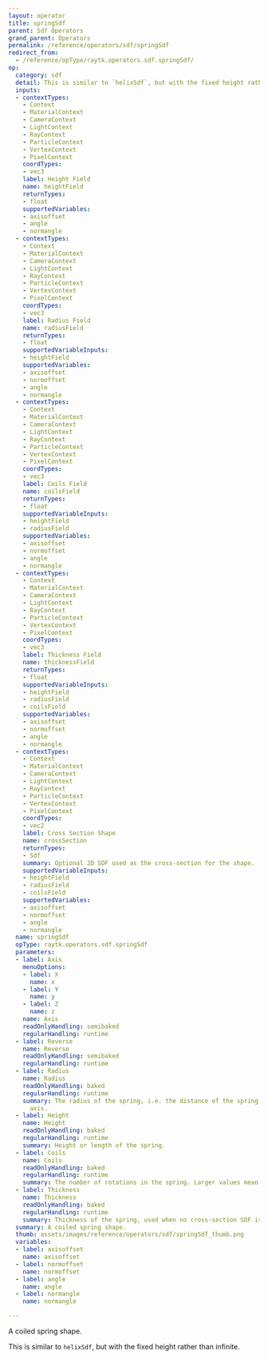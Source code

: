 ```yaml
---
layout: operator
title: springSdf
parent: Sdf Operators
grand_parent: Operators
permalink: /reference/operators/sdf/springSdf
redirect_from:
  - /reference/opType/raytk.operators.sdf.springSdf/
op:
  category: sdf
  detail: This is similar to `helixSdf`, but with the fixed height rather than infinite.
  inputs:
  - contextTypes:
    - Context
    - MaterialContext
    - CameraContext
    - LightContext
    - RayContext
    - ParticleContext
    - VertexContext
    - PixelContext
    coordTypes:
    - vec3
    label: Height Field
    name: heightField
    returnTypes:
    - float
    supportedVariables:
    - axisoffset
    - angle
    - normangle
  - contextTypes:
    - Context
    - MaterialContext
    - CameraContext
    - LightContext
    - RayContext
    - ParticleContext
    - VertexContext
    - PixelContext
    coordTypes:
    - vec3
    label: Radius Field
    name: radiusField
    returnTypes:
    - float
    supportedVariableInputs:
    - heightField
    supportedVariables:
    - axisoffset
    - normoffset
    - angle
    - normangle
  - contextTypes:
    - Context
    - MaterialContext
    - CameraContext
    - LightContext
    - RayContext
    - ParticleContext
    - VertexContext
    - PixelContext
    coordTypes:
    - vec3
    label: Coils Field
    name: coilsField
    returnTypes:
    - float
    supportedVariableInputs:
    - heightField
    - radiusField
    supportedVariables:
    - axisoffset
    - normoffset
    - angle
    - normangle
  - contextTypes:
    - Context
    - MaterialContext
    - CameraContext
    - LightContext
    - RayContext
    - ParticleContext
    - VertexContext
    - PixelContext
    coordTypes:
    - vec3
    label: Thickness Field
    name: thicknessField
    returnTypes:
    - float
    supportedVariableInputs:
    - heightField
    - radiusField
    - coilsField
    supportedVariables:
    - axisoffset
    - normoffset
    - angle
    - normangle
  - contextTypes:
    - Context
    - MaterialContext
    - CameraContext
    - LightContext
    - RayContext
    - ParticleContext
    - VertexContext
    - PixelContext
    coordTypes:
    - vec2
    label: Cross Section Shape
    name: crossSection
    returnTypes:
    - Sdf
    summary: Optional 2D SDF used as the cross-section for the shape.
    supportedVariableInputs:
    - heightField
    - radiusField
    - coilsField
    supportedVariables:
    - axisoffset
    - normoffset
    - angle
    - normangle
  name: springSdf
  opType: raytk.operators.sdf.springSdf
  parameters:
  - label: Axis
    menuOptions:
    - label: X
      name: x
    - label: Y
      name: y
    - label: Z
      name: z
    name: Axis
    readOnlyHandling: semibaked
    regularHandling: runtime
  - label: Reverse
    name: Reverse
    readOnlyHandling: semibaked
    regularHandling: runtime
  - label: Radius
    name: Radius
    readOnlyHandling: baked
    regularHandling: runtime
    summary: The radius of the spring, i.e. the distance of the spring from the center
      axis.
  - label: Height
    name: Height
    readOnlyHandling: baked
    regularHandling: runtime
    summary: Height or length of the spring.
  - label: Coils
    name: Coils
    readOnlyHandling: baked
    regularHandling: runtime
    summary: The number of rotations in the spring. Larger values mean a tighter coil.
  - label: Thickness
    name: Thickness
    readOnlyHandling: baked
    regularHandling: runtime
    summary: Thickness of the spring, used when no cross-section SDF is attached.
  summary: A coiled spring shape.
  thumb: assets/images/reference/operators/sdf/springSdf_thumb.png
  variables:
  - label: axisoffset
    name: axisoffset
  - label: normoffset
    name: normoffset
  - label: angle
    name: angle
  - label: normangle
    name: normangle

---
```



A coiled spring shape.

This is similar to `helixSdf`, but with the fixed height rather than infinite.